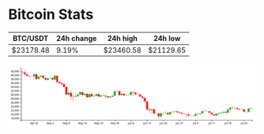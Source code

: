 # Bitcoin Stats

BTC/USDT|24h change|24h high|24h low|
|---|---|---|---|
|$23178.48|9.19%|$23460.58|$21129.65|

<img src="./chart.svg">
